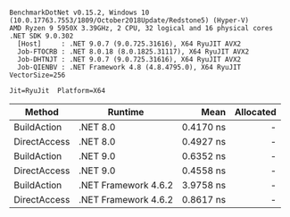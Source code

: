 ```

BenchmarkDotNet v0.15.2, Windows 10 (10.0.17763.7553/1809/October2018Update/Redstone5) (Hyper-V)
AMD Ryzen 9 5950X 3.39GHz, 2 CPU, 32 logical and 16 physical cores
.NET SDK 9.0.302
  [Host]     : .NET 9.0.7 (9.0.725.31616), X64 RyuJIT AVX2
  Job-FTOCRB : .NET 8.0.18 (8.0.1825.31117), X64 RyuJIT AVX2
  Job-DHTNJT : .NET 9.0.7 (9.0.725.31616), X64 RyuJIT AVX2
  Job-QIENBV : .NET Framework 4.8 (4.8.4795.0), X64 RyuJIT VectorSize=256

Jit=RyuJit  Platform=X64  

```
| Method       | Runtime              | Mean      | Allocated |
|------------- |--------------------- |----------:|----------:|
| BuildAction  | .NET 8.0             | 0.4170 ns |         - |
| DirectAccess | .NET 8.0             | 0.4927 ns |         - |
| BuildAction  | .NET 9.0             | 0.6352 ns |         - |
| DirectAccess | .NET 9.0             | 0.4558 ns |         - |
| BuildAction  | .NET Framework 4.6.2 | 3.9758 ns |         - |
| DirectAccess | .NET Framework 4.6.2 | 0.8617 ns |         - |
